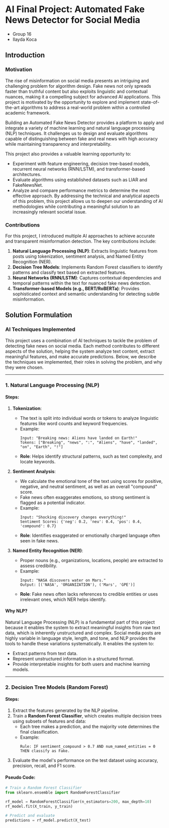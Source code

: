 # AI Final Project: Automated Fake News Detector for Social Media

* Group 16
* Ilayda Koca

## **Introduction**

### **Motivation**

The rise of misinformation on social media presents an intriguing and challenging problem for algorithm design. Fake news not only spreads faster than truthful content but also exploits linguistic and contextual nuances, making it a compelling subject for advanced AI applications. This project is motivated by the opportunity to explore and implement state-of-the-art algorithms to address a real-world problem within a controlled academic framework.

Building an Automated Fake News Detector provides a platform to apply and integrate a variety of machine learning and natural language processing (NLP) techniques. It challenges us to design and evaluate algorithms capable of distinguishing between fake and real news with high accuracy while maintaining transparency and interpretability.

This project also provides a valuable learning opportunity to:

- Experiment with feature engineering, decision tree-based models, recurrent neural networks (RNN/LSTM), and transformer-based architectures.
- Evaluate algorithms using established datasets such as LIAR and FakeNewsNet.
- Analyze and compare performance metrics to determine the most effective approach.
By addressing the technical and analytical aspects of this problem, this project allows us to deepen our understanding of AI methodologies while contributing a meaningful solution to an increasingly relevant societal issue.

### **Contributions**

For this project, I introduced multiple AI approaches to achieve accurate and transparent misinformation detection. The key contributions include:

1. **Natural Language Processing (NLP)**: Extracts linguistic features from posts using tokenization, sentiment analysis, and Named Entity Recognition (NER).
2. **Decision Tree Models**: Implements Random Forest classifiers to identify patterns and classify text based on extracted features.
3. **Neural Networks (RNN/LSTM)**: Captures contextual dependencies and temporal patterns within the text for nuanced fake news detection.
4. **Transformer-based Models (e.g., BERT/RoBERTa)**: Provides sophisticated context and semantic understanding for detecting subtle misinformation.

## **Solution Formulation**

### **AI Techniques Implemented**

This project uses a combination of AI techniques to tackle the problem of detecting fake news on social media. Each method contributes to different aspects of the solution, helping the system analyze text content, extract meaningful features, and make accurate predictions. Below, we describe the techniques we implemented, their roles in solving the problem, and why they were chosen.

---

### **1. Natural Language Processing (NLP)**

#### **Steps:**
1. **Tokenization**:
   - The text is split into individual words or tokens to analyze linguistic features like word counts and keyword frequencies.
   - Example:
     ```
     Input: "Breaking news: Aliens have landed on Earth!"
     Tokens: ["Breaking", "news", ":", "Aliens", "have", "landed", "on", "Earth", "!"]
     ```
   - **Role**: Helps identify structural patterns, such as text complexity, and locate keywords.

2. **Sentiment Analysis**:
   - We calculate the emotional tone of the text using scores for positive, negative, and neutral sentiment, as well as an overall "compound" score.
   - Fake news often exaggerates emotions, so strong sentiment is flagged as a potential indicator.
   - Example:
     ```
     Input: "Shocking discovery changes everything!"
     Sentiment Scores: {'neg': 0.2, 'neu': 0.4, 'pos': 0.4, 'compound': 0.7}
     ```
   - **Role**: Identifies exaggerated or emotionally charged language often seen in fake news.

3. **Named Entity Recognition (NER)**:
   - Proper nouns (e.g., organizations, locations, people) are extracted to assess credibility.
   - Example:
     ```
     Input: "NASA discovers water on Mars."
     Output: [('NASA', 'ORGANIZATION'), ('Mars', 'GPE')]
     ```
   - **Role**: Fake news often lacks references to credible entities or uses irrelevant ones, which NER helps identify.

#### **Why NLP?**
Natural Language Processing (NLP) is a fundamental part of this project because it enables the system to extract meaningful insights from raw text data, which is inherently unstructured and complex. Social media posts are highly variable in language style, length, and tone, and NLP provides the tools to handle these variations systematically.
It enables the system to:
- Extract patterns from text data.
- Represent unstructured information in a structured format.
- Provide interpretable insights for both users and machine learning models. 

---

### **2. Decision Tree Models (Random Forest)**

#### **Steps:**
1. Extract the features generated by the NLP pipeline.
2. Train a **Random Forest Classifier**, which creates multiple decision trees using subsets of features and data:
   - Each tree makes a prediction, and the majority vote determines the final classification.
   - Example:
     ```
     Rule: IF sentiment_compound > 0.7 AND num_named_entities = 0 THEN classify as Fake.
     ```
3. Evaluate the model's performance on the test dataset using accuracy, precision, recall, and F1 score.

#### **Pseudo Code:**
```python
# Train a Random Forest Classifier
from sklearn.ensemble import RandomForestClassifier

rf_model = RandomForestClassifier(n_estimators=200, max_depth=10)
rf_model.fit(X_train, y_train)

# Predict and evaluate
predictions = rf_model.predict(X_test)
